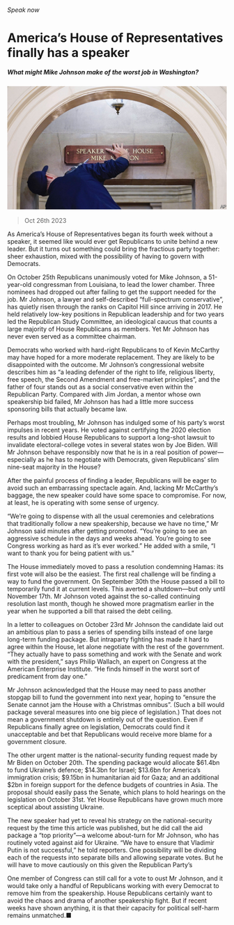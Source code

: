 ###### Speak now

# America’s House of Representatives finally has a speaker 

##### What might Mike Johnson make of the worst job in Washington? 

![image](images/20231028_USP003.jpg) 

> Oct 26th 2023 

As America’s House of Representatives began its fourth week without a speaker, it seemed like  would ever get Republicans to unite behind a new leader. But it turns out something could bring the fractious party together: sheer exhaustion, mixed with the possibility of having to govern with Democrats.

On October 25th Republicans unanimously voted for Mike Johnson, a 51-year-old congressman from Louisiana, to lead the lower chamber. Three  nominees had dropped out after failing to get the support needed for the job. Mr Johnson, a lawyer and self-described “full-spectrum conservative”, has quietly risen through the ranks on Capitol Hill since arriving in 2017. He held relatively low-key positions in Republican leadership and for two years led the Republican Study Committee, an ideological caucus that counts a large majority of House Republicans as members. Yet Mr Johnson has never even served as a committee chairman.

Democrats who worked with hard-right Republicans to  of Kevin McCarthy may have hoped for a more moderate replacement. They are likely to be disappointed with the outcome. Mr Johnson’s congressional website describes him as “a leading defender of the right to life, religious liberty, free speech, the Second Amendment and free-market principles”, and the father of four stands out as a social conservative even within the Republican Party. Compared with Jim Jordan, a mentor whose own speakership bid failed, Mr Johnson has had a little more success sponsoring bills that actually became law. 

Perhaps most troubling, Mr Johnson has indulged some of his party’s worst impulses in recent years. He voted against certifying the 2020 election results and lobbied House Republicans to support a long-shot lawsuit to invalidate electoral-college votes in several states won by Joe Biden. Will Mr Johnson behave responsibly now that he is in a real position of power—especially as he has to negotiate with Democrats, given Republicans’ slim nine-seat majority in the House?

After the painful process of finding a leader, Republicans will be eager to avoid such an embarrassing spectacle again. And, lacking Mr McCarthy’s baggage, the new speaker could have some space to compromise. For now, at least, he is operating with some sense of urgency.

“We’re going to dispense with all the usual ceremonies and celebrations that traditionally follow a new speakership, because we have no time,” Mr Johnson said minutes after getting promoted. “You’re going to see an aggressive schedule in the days and weeks ahead. You’re going to see Congress working as hard as it’s ever worked.” He added with a smile, “I want to thank you for being patient with us.”

The House immediately moved to pass a resolution condemning Hamas: its first vote will also be the easiest. The first real challenge will be finding a way to fund the government. On September 30th the House passed a bill to temporarily fund it at current levels. This averted a shutdown—but only until November 17th. Mr Johnson voted against the so-called continuing resolution last month, though he showed more pragmatism earlier in the year when he supported a bill that raised the debt ceiling.

In a letter to colleagues on October 23rd Mr Johnson the candidate laid out an ambitious plan to pass a series of spending bills instead of one large long-term funding package. But intraparty fighting has made it hard to agree within the House, let alone negotiate with the rest of the government. “They actually have to pass something and work with the Senate and work with the president,” says Philip Wallach, an expert on Congress at the American Enterprise Institute. “He finds himself in the worst sort of predicament from day one.”

Mr Johnson acknowledged that the House may need to pass another stopgap bill to fund the government into next year, hoping to “ensure the Senate cannot jam the House with a Christmas omnibus”. (Such a bill would package several measures into one big piece of legislation.) That does not mean a government shutdown is entirely out of the question. Even if Republicans finally agree on legislation, Democrats could find it unacceptable and bet that Republicans would receive more blame for a government closure.

The other urgent matter is the national-security funding request made by Mr Biden on October 20th. The spending package would allocate $61.4bn to fund Ukraine’s defence; $14.3bn for Israel; $13.6bn for America’s immigration crisis; $9.15bn in humanitarian aid for Gaza; and an additional $2bn in foreign support for the defence budgets of countries in Asia. The proposal should easily pass the Senate, which plans to hold hearings on the legislation on October 31st. Yet House Republicans have grown much more sceptical about assisting Ukraine.

The new speaker had yet to reveal his strategy on the national-security request by the time this article was published, but he did call the aid package a “top priority”—a welcome about-turn for Mr Johnson, who has routinely voted against aid for Ukraine. “We have to ensure that Vladimir Putin is not successful,” he told reporters. One possibility will be dividing each of the requests into separate bills and allowing separate votes. But he will have to move cautiously on this given the Republican Party’s 

One member of Congress can still call for a vote to oust Mr Johnson, and it would take only a handful of Republicans working with every Democrat to remove him from the speakership. House Republicans certainly want to avoid the chaos and drama of another speakership fight. But if recent weeks have shown anything, it is that their capacity for political self-harm remains unmatched.■


